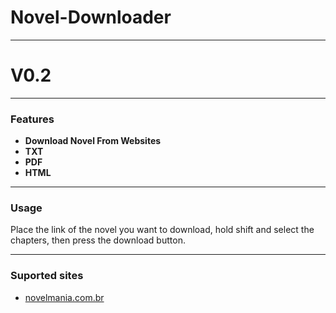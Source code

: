 # Novel-Downloader
<hr>
<h1>V0.2</h1>
<hr>
<h3>Features</h3>
<ul>
<li><strong>Download Novel From Websites</strong></li>
<li><strong>TXT</strong></li>
<li><strong>PDF</strong></li>
<li><strong>HTML</strong></li>
</ul>
<hr>
<h3>Usage</h3>
<p>Place the link of the novel you want to download, hold shift and select the chapters, then press the download button.</p>
<hr>
<h3>Suported sites</h3>
<ul>
<li><a href= "https://novelmania.com.br/">novelmania.com.br</a></li>
</ul>
